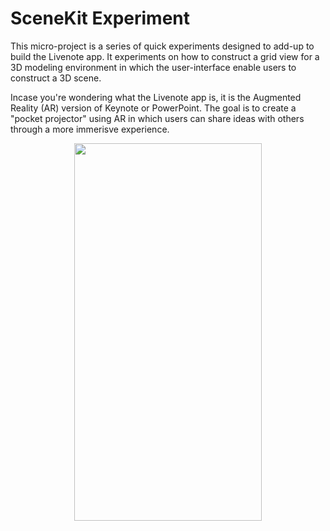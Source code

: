 # SceneKit Experiment
This micro-project is a series of quick experiments designed to add-up to build the Livenote app. It experiments on how to construct a grid view for a 3D modeling environment in which the user-interface enable users to construct a 3D scene. 

Incase you're wondering what the Livenote app is, it is the Augmented Reality (AR) version of Keynote or PowerPoint. The goal is to create a "pocket projector" using AR in which users can share ideas with others through a more immerisve experience.

<p align="center">
  <img src="https://github.com/trevinwisaksana/SceneKit-Grid-Experiment/blob/master/Screenshots/1.png" width="300" height="604">
</p>
